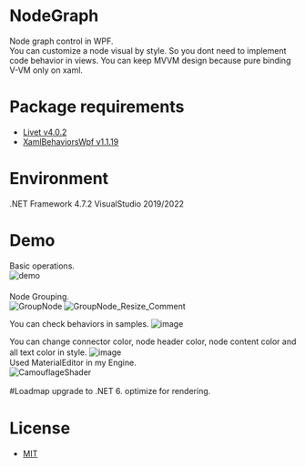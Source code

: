 # NodeGraph
Node graph control in WPF.  
You can customize a node visual by style.
So you dont need to implement code behavior in views.
You can keep MVVM design because pure binding V-VM only on xaml.

# Package requirements
* [Livet v4.0.2](https://github.com/runceel/Livet/releases/tag/v4.0.2)
* [XamlBehaviorsWpf v1.1.19](https://github.com/microsoft/XamlBehaviorsWpf/releases/tag/v1.1.19)

# Environment
.NET Framework 4.7.2
VisualStudio 2019/2022

# Demo 
Basic operations.  
![demo](https://raw.github.com/wiki/Jinten/NodeGraph/images/NodeGraph_Introduction.gif)  
　  
Node Grouping.  
![GroupNode](https://user-images.githubusercontent.com/9315925/85937980-d6728c00-b943-11ea-9339-9287247ca9d9.gif)
![GroupNode_Resize_Comment](https://user-images.githubusercontent.com/9315925/85938001-1a659100-b944-11ea-976c-821046211cd2.gif)  

You can check behaviors in samples.
![image](https://user-images.githubusercontent.com/9315925/163401928-21420a7c-9ade-42a9-84c1-630a43463399.png)

You can change connector color, node header color, node content color and all text color in style.
![image](https://user-images.githubusercontent.com/9315925/164983471-8196ff32-96b1-47b4-97af-ef518ee3f39c.png)
　  
Used MaterialEditor in my Engine.  
![CamouflageShader](https://user-images.githubusercontent.com/9315925/85938058-7f20eb80-b944-11ea-9c21-7296a0325f8f.gif)  

#Loadmap
upgrade to .NET 6.
optimize for rendering.
　  
# License
*  [MIT](https://github.com/Jinten/NodeGraph/blob/master/LICENSE)
